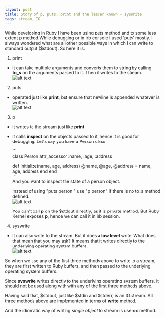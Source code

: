 ```yaml
---
layout: post
title: Story of p, puts, print and the lesser known - syswrite
tags: stream, IO
---
```


While developing in Ruby I have been using puts method and to some less extent p method.While debugging  or in irb console I used  'puts' mostly. I always wondered  what are all other possible ways in which I can  write to standard output ($stdout).
So here it is.

1. print
  * it can take multiple arguments and converts them to string by calling __to_s__ on the arguments passed to it. Then it writes to the stream.  
  ![alt text]({{site.url}}/images/print_console.png "print method")
2. puts
  * operated just like __print__, but ensure that newline is appended whatever is written.  
  ![alt text]({{site.url}}/images/puts_console.png "puts method")
3. p
  * it writes to the stream just like __print__
  * it calls  __inspect__ on the objects passed to it, hence it is good for debugging.
    Let's say you have a Person class

    ´´´  
    class Person
      attr_accessor :name, :age, :address

      def initialize(name, age, address)
        @name, @age, @address = name, age, address
      end
    end  
    ´´´  
    And you want to inspect the state of a person object.

    Instead of using "puts person " use "p person" if there is no to_s method defined.  
    ![alt text]({{site.url}}/images/p_console.png "p method")

    You can't call __p__ on the $stdout directly, as it is  private method. But Ruby Kernel exposes __p__, hence we can call it in irb session.

4. syswrite

  * it can also write to the stream. But it does a __low level__ write. What does that mean that you may ask? It means that it writes directly to the underlying operating system buffers.  
  ![alt text]("{{site.url}}/images/syswrite_console.png" "sysswrite")



So when we use any of the first three methods above to write to a stream, they are first written to Ruby buffers, and then passed to the underlying operating system buffers.  

 Since __syswrite__ writes directly to the underlying operating system buffers, it should not be used along with  with any of the first three methods above.

 Having said that, $stdout, just like $stdin and $stderr, is an IO stream. All three methods above are implemented in terms of __write__ method.

 And the idiomatic way of writing *single object* to stream is use __<<__ method.
